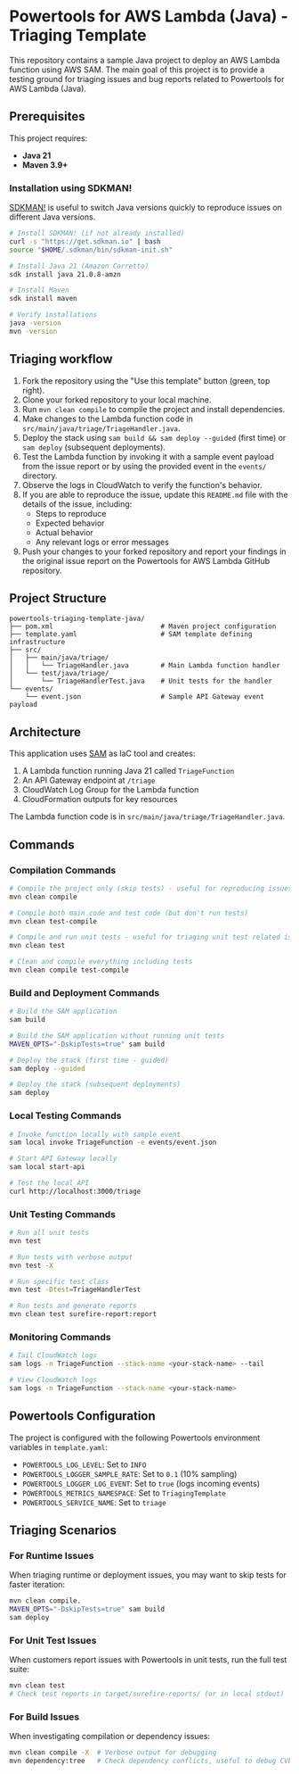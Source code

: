 # Powertools for AWS Lambda (Java) - Triaging Template

This repository contains a sample Java project to deploy an AWS Lambda function using AWS SAM. The main goal of this project is to provide a testing ground for triaging issues and bug reports related to Powertools for AWS Lambda (Java).

## Prerequisites

This project requires:

- **Java 21**
- **Maven 3.9+**

### Installation using SDKMAN!

[SDKMAN!](https://sdkman.io/) is useful to switch Java versions quickly to reproduce issues on different Java versions.

```bash
# Install SDKMAN! (if not already installed)
curl -s "https://get.sdkman.io" | bash
source "$HOME/.sdkman/bin/sdkman-init.sh"

# Install Java 21 (Amazon Corretto)
sdk install java 21.0.8-amzn

# Install Maven
sdk install maven

# Verify installations
java -version
mvn -version
```

## Triaging workflow

1. Fork the repository using the "Use this template" button (green, top right).
2. Clone your forked repository to your local machine.
3. Run `mvn clean compile` to compile the project and install dependencies.
4. Make changes to the Lambda function code in `src/main/java/triage/TriageHandler.java`.
5. Deploy the stack using `sam build && sam deploy --guided` (first time) or `sam deploy` (subsequent deployments).
6. Test the Lambda function by invoking it with a sample event payload from the issue report or by using the provided event in the `events/` directory.
7. Observe the logs in CloudWatch to verify the function's behavior.
8. If you are able to reproduce the issue, update this `README.md` file with the details of the issue, including:
   - Steps to reproduce
   - Expected behavior
   - Actual behavior
   - Any relevant logs or error messages
9. Push your changes to your forked repository and report your findings in the original issue report on the Powertools for AWS Lambda GitHub repository.

## Project Structure

```
powertools-triaging-template-java/
├── pom.xml                           # Maven project configuration
├── template.yaml                     # SAM template defining infrastructure
├── src/
│   ├── main/java/triage/
│   │   └── TriageHandler.java        # Main Lambda function handler
│   └── test/java/triage/
│       └── TriageHandlerTest.java    # Unit tests for the handler
└── events/
    └── event.json                    # Sample API Gateway event payload
```

## Architecture

This application uses [SAM](https://docs.aws.amazon.com/serverless-application-model/) as IaC tool and creates:

1. A Lambda function running Java 21 called `TriageFunction`
2. An API Gateway endpoint at `/triage`
3. CloudWatch Log Group for the Lambda function
4. CloudFormation outputs for key resources

The Lambda function code is in `src/main/java/triage/TriageHandler.java`.

## Commands

### Compilation Commands

```bash
# Compile the project only (skip tests) - useful for reproducing issues quickly
mvn clean compile

# Compile both main code and test code (but don't run tests)
mvn clean test-compile

# Compile and run unit tests - useful for triaging unit test related issues
mvn clean test

# Clean and compile everything including tests
mvn clean compile test-compile
```

### Build and Deployment Commands

```bash
# Build the SAM application
sam build

# Build the SAM application without running unit tests
MAVEN_OPTS="-DskipTests=true" sam build

# Deploy the stack (first time - guided)
sam deploy --guided

# Deploy the stack (subsequent deployments)
sam deploy
```

### Local Testing Commands

```bash
# Invoke function locally with sample event
sam local invoke TriageFunction -e events/event.json

# Start API Gateway locally
sam local start-api

# Test the local API
curl http://localhost:3000/triage
```

### Unit Testing Commands

```bash
# Run all unit tests
mvn test

# Run tests with verbose output
mvn test -X

# Run specific test class
mvn test -Dtest=TriageHandlerTest

# Run tests and generate reports
mvn clean test surefire-report:report
```

### Monitoring Commands

```bash
# Tail CloudWatch logs
sam logs -n TriageFunction --stack-name <your-stack-name> --tail

# View CloudWatch logs
sam logs -n TriageFunction --stack-name <your-stack-name>
```

## Powertools Configuration

The project is configured with the following Powertools environment variables in `template.yaml`:

- `POWERTOOLS_LOG_LEVEL`: Set to `INFO`
- `POWERTOOLS_LOGGER_SAMPLE_RATE`: Set to `0.1` (10% sampling)
- `POWERTOOLS_LOGGER_LOG_EVENT`: Set to `true` (logs incoming events)
- `POWERTOOLS_METRICS_NAMESPACE`: Set to `TriagingTemplate`
- `POWERTOOLS_SERVICE_NAME`: Set to `triage`

## Triaging Scenarios

### For Runtime Issues

When triaging runtime or deployment issues, you may want to skip tests for faster iteration:

```bash
mvn clean compile.
MAVEN_OPTS="-DskipTests=true" sam build
sam deploy
```

### For Unit Test Issues

When customers report issues with Powertools in unit tests, run the full test suite:

```bash
mvn clean test
# Check test reports in target/surefire-reports/ (or in local stdout)
```

### For Build Issues

When investigating compilation or dependency issues:

```bash
mvn clean compile -X  # Verbose output for debugging
mvn dependency:tree   # Check dependency conflicts, useful to debug CVEs in transitive dependencies
```

